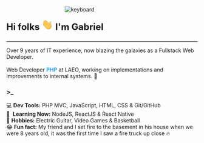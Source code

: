 <img src="https://imagizer.imageshack.com/img923/7332/7XsapR.png" min-width="400px" max-width="400px" width="350px" align="right" alt="keyboard">
<h3 style="font-size:24px;"> Hi folks <img src="https://github.com/Parply/Parply/blob/master/.github/Hi.gif?raw=true" width="30px"> I'm Gabriel </h3> 
<hr/>
<p align="left"> 
  Over 9 years of IT experience, now blazing the galaxies as a Fullstack Web Developer. <br><br>
  Web Developer <strong style="color:#2BA2EA;">PHP</strong> at LAEO, working on implementations and improvements to internal systems. 🚀
</p> 
<h3 style="font-weight:bold;">>_</h3>
<p>
💻 <strong>Dev Tools:</strong> PHP MVC, JavaScript, HTML, CSS & Git/GitHub <br/>
📘  &nbsp;<strong>Learning Now:</strong> NodeJS, ReactJS & React Native <br/>
🏀 <strong>Hobbies:</strong> Electric Guitar, Video Games & Basketball </br>
😂 <strong>Fun fact:</strong> My friend and I set fire to the basement in his house when we were 8 years old, it was the first time I saw a fire truck up close 🔥
</p>
